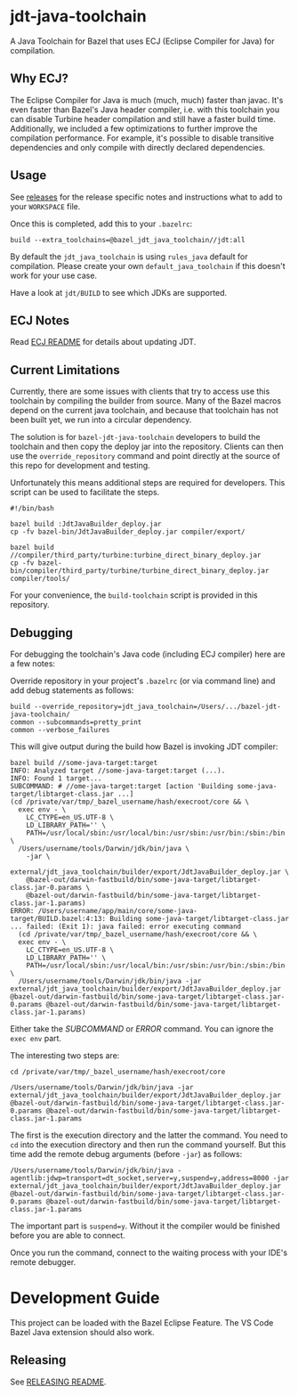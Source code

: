 # jdt-java-toolchain
A Java Toolchain for Bazel that uses ECJ (Eclipse Compiler for Java) for compilation.

## Why ECJ?

The Eclipse Compiler for Java is much (much, much) faster than javac.
It's even faster than Bazel's Java header compiler, i.e. with this toolchain you can disable Turbine header compilation and still have a faster build time.
Additionally, we included a few optimizations to further improve the compilation performance.
For example, it's possible to disable transitive dependencies and only compile with directly declared dependencies. 

## Usage

See [releases](https://github.com/salesforce/bazel-jdt-java-toolchain/releases/) for the release
specific notes and instructions what to add to your `WORKSPACE` file.

Once this is completed, add this to your `.bazelrc`:
```
build --extra_toolchains=@bazel_jdt_java_toolchain//jdt:all
```

By default the `jdt_java_toolchain` is using `rules_java` default for compilation.
Please create your own `default_java_toolchain` if this doesn't work for your use case.

Have a look at `jdt/BUILD` to see which JDKs are supported.


## ECJ Notes

Read [ECJ README](compiler/src/main/ecj/README.md) for details about updating JDT.


## Current Limitations
Currently, there are some issues with clients that try to access use this toolchain
by compiling the builder from source. Many of the Bazel macros depend on the current
java toolchain, and because that toolchain has not been built yet, we run into a circular
dependency.

The solution is for `bazel-jdt-java-toolchain` developers to build the toolchain and then
copy the deploy jar into the repository. Clients can then use the `override_repository` command
and point directly at the source of this repo for development and testing.

Unfortunately this means additional steps are required for developers. This script can be
used to facilitate the steps.

```
#!/bin/bash

bazel build :JdtJavaBuilder_deploy.jar
cp -fv bazel-bin/JdtJavaBuilder_deploy.jar compiler/export/

bazel build //compiler/third_party/turbine:turbine_direct_binary_deploy.jar
cp -fv bazel-bin/compiler/third_party/turbine/turbine_direct_binary_deploy.jar compiler/tools/
```

For your convenience, the `build-toolchain` script is provided in this repository.


## Debugging
For debugging the toolchain's Java code (including ECJ compiler) here are a few notes:

Override repository in your project's `.bazelrc` (or via command line) and add debug statements as follows:

```
build --override_repository=jdt_java_toolchain=/Users/.../bazel-jdt-java-toolchain/
common --subcommands=pretty_print
common --verbose_failures
```

This will give output during the build how Bazel is invoking JDT compiler:

```
bazel build //some-java-target:target
INFO: Analyzed target //some-java-target:target (...).
INFO: Found 1 target...
SUBCOMMAND: # //ome-java-target:target [action 'Building some-java-target/libtarget-class.jar ...]
(cd /private/var/tmp/_bazel_username/hash/execroot/core && \
  exec env - \
    LC_CTYPE=en_US.UTF-8 \
    LD_LIBRARY_PATH='' \
    PATH=/usr/local/sbin:/usr/local/bin:/usr/sbin:/usr/bin:/sbin:/bin \
  /Users/username/tools/Darwin/jdk/bin/java \
    -jar \
    external/jdt_java_toolchain/builder/export/JdtJavaBuilder_deploy.jar \
    @bazel-out/darwin-fastbuild/bin/some-java-target/libtarget-class.jar-0.params \
    @bazel-out/darwin-fastbuild/bin/some-java-target/libtarget-class.jar-1.params)
ERROR: /Users/username/app/main/core/some-java-target/BUILD.bazel:4:13: Building some-java-target/libtarget-class.jar ... failed: (Exit 1): java failed: error executing command
  (cd /private/var/tmp/_bazel_username/hash/execroot/core && \
  exec env - \
    LC_CTYPE=en_US.UTF-8 \
    LD_LIBRARY_PATH='' \
    PATH=/usr/local/sbin:/usr/local/bin:/usr/sbin:/usr/bin:/sbin:/bin \
  /Users/username/tools/Darwin/jdk/bin/java -jar external/jdt_java_toolchain/builder/export/JdtJavaBuilder_deploy.jar @bazel-out/darwin-fastbuild/bin/some-java-target/libtarget-class.jar-0.params @bazel-out/darwin-fastbuild/bin/some-java-target/libtarget-class.jar-1.params)
```

Either take the *SUBCOMMAND* or *ERROR* command.
You can ignore the `exec env` part.

The interesting two steps are:

```
cd /private/var/tmp/_bazel_username/hash/execroot/core
```

```
/Users/username/tools/Darwin/jdk/bin/java -jar external/jdt_java_toolchain/builder/export/JdtJavaBuilder_deploy.jar @bazel-out/darwin-fastbuild/bin/some-java-target/libtarget-class.jar-0.params @bazel-out/darwin-fastbuild/bin/some-java-target/libtarget-class.jar-1.params
```

The first is the execution directory and the latter the command.
You need to `cd` into the execution directory and then run the command yourself.
But this time add the remote debug arguments (before `-jar`) as follows:

```
/Users/username/tools/Darwin/jdk/bin/java -agentlib:jdwp=transport=dt_socket,server=y,suspend=y,address=8000 -jar external/jdt_java_toolchain/builder/export/JdtJavaBuilder_deploy.jar @bazel-out/darwin-fastbuild/bin/some-java-target/libtarget-class.jar-0.params @bazel-out/darwin-fastbuild/bin/some-java-target/libtarget-class.jar-1.params
```

The important part is `suspend=y`.
Without it the compiler would be finished before you are able to connect.

Once you run the command, connect to the waiting process with your IDE's remote debugger.


# Development Guide

This project can be loaded with the Bazel Eclipse Feature.
The VS Code Bazel Java extension should also work.

## Releasing

See [RELEASING README](dist/README.md).

